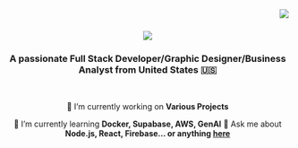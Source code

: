 <img align="right" src="https://visitor-badge.laobi.icu/badge?page_id=RahulVattigunta.RahulVattigunta" /> 

<h1 align="center">
    <img src="https://readme-typing-svg.herokuapp.com/?font=Righteous&size=35&center=true&vCenter=true&width=500&height=70&duration=4000&lines=Hi+There!+👋;+I'm+Rahul+Vattigunta!;" />
</h1>

<h3 align="center">A passionate Full Stack Developer/Graphic Designer/Business Analyst from United States 🇺🇸</h3>

<br/>

<div align="center">
 
 🔭 I’m currently working on **Various Projects**
 
 🌱 I’m currently learning **Docker, Supabase, AWS, GenAI**
 💬 Ask me about **Node.js, React, Firebase... or anything [here](https://github.com/RahulVattigunta/RahulVattigunta/issues)**


 </div>
<!--
**RahulVattigunta/RahulVattigunta** is a ✨ _special_ ✨ repository because its `README.md` (this file) appears on your GitHub profile.

Here are some ideas to get you started:

- 🔭 I’m currently working on ...
- 🌱 I’m currently learning ...
- 👯 I’m looking to collaborate on ...
- 🤔 I’m looking for help with ...
- 💬 Ask me about ...
- 📫 How to reach me: ...
- 😄 Pronouns: ...
- ⚡ Fun fact: ...
-->
